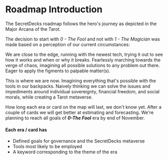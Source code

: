 # Roadmap Introduction

The SecretDecks roadmap follows the hero's journey as depicted in the Major Arcana of the Tarot.

The decision to start with _0 - The Fool_ and not with _1 - The Magician_  was made based on a perception of our current circumstances:

We are close to the edge, running with the newest tech, trying it out to see how it works and when or why it breaks. Fearlessly marching towards the verge of chaos, imagining all possible solutions to any problem out there. Eager to apply the figments to palpable matter(s).

This is where we are now. Imagining everything that's possible with the tools in our backpacks. Naively thinking we can solve the issues and impediments around individual sovereignty, financial freedom, and social morals, while creating a Tarot metaverse.

How long each era or card on the map will last, we don't know yet. After a couple of cards we will get better at estimating and forecasting. We're planning to reach all goals of _**0-The Fool**_ era by end of November.

#### Each era / card has&#x20;

* Defined goals for governance and the SecretDecks metaverse
* Tools most likely to be employed
* A keyword corresponding to the theme of the era

